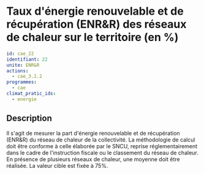 # Taux d'énergie renouvelable et de récupération (ENR&R) des réseaux de chaleur sur le territoire (en %)
```yaml
id: cae_22
identifiant: 22
unite: ENR&R
actions:
  - cae_3.2.2
programmes:
  - cae
climat_pratic_ids:
  - energie
```
## Description
Il s'agit de mesurer la part d'énergie renouvelable et de récupération (ENR&R) du réseau de chaleur de la collectivité. La méthodologie de calcul doit être conforme à celle élaborée par le SNCU, reprise réglementairement dans le cadre de l'instruction fiscale ou le classement du réseau de chaleur. En présence de plusieurs réseaux de chaleur, une moyenne doit être réalisée. La valeur cible est fixée à 75%.




